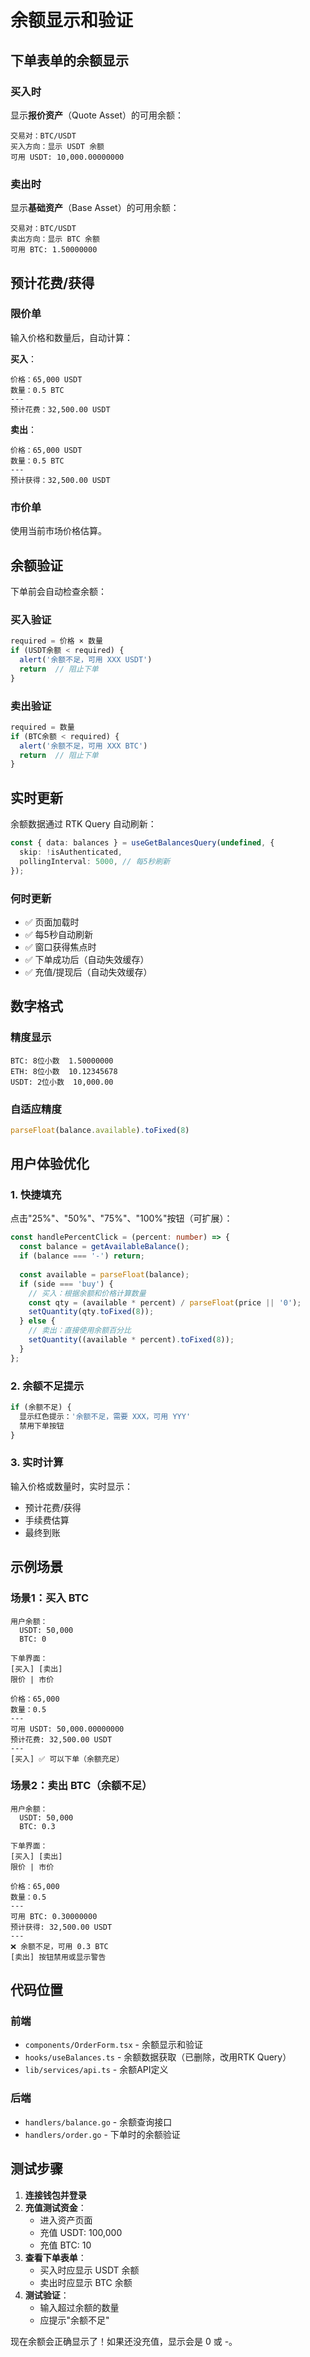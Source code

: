 # 余额显示和验证

## 下单表单的余额显示

### 买入时
显示**报价资产**（Quote Asset）的可用余额：
```
交易对：BTC/USDT
买入方向：显示 USDT 余额
可用 USDT: 10,000.00000000
```

### 卖出时
显示**基础资产**（Base Asset）的可用余额：
```
交易对：BTC/USDT
卖出方向：显示 BTC 余额
可用 BTC: 1.50000000
```

## 预计花费/获得

### 限价单
输入价格和数量后，自动计算：

**买入**：
```
价格：65,000 USDT
数量：0.5 BTC
---
预计花费：32,500.00 USDT
```

**卖出**：
```
价格：65,000 USDT
数量：0.5 BTC
---
预计获得：32,500.00 USDT
```

### 市价单
使用当前市场价格估算。

## 余额验证

下单前会自动检查余额：

### 买入验证
```typescript
required = 价格 × 数量
if (USDT余额 < required) {
  alert('余额不足，可用 XXX USDT')
  return  // 阻止下单
}
```

### 卖出验证
```typescript
required = 数量
if (BTC余额 < required) {
  alert('余额不足，可用 XXX BTC')
  return  // 阻止下单
}
```

## 实时更新

余额数据通过 RTK Query 自动刷新：
```typescript
const { data: balances } = useGetBalancesQuery(undefined, {
  skip: !isAuthenticated,
  pollingInterval: 5000, // 每5秒刷新
});
```

### 何时更新
- ✅ 页面加载时
- ✅ 每5秒自动刷新
- ✅ 窗口获得焦点时
- ✅ 下单成功后（自动失效缓存）
- ✅ 充值/提现后（自动失效缓存）

## 数字格式

### 精度显示
```
BTC: 8位小数  1.50000000
ETH: 8位小数  10.12345678
USDT: 2位小数  10,000.00
```

### 自适应精度
```typescript
parseFloat(balance.available).toFixed(8)
```

## 用户体验优化

### 1. 快捷填充
点击"25%"、"50%"、"75%"、"100%"按钮（可扩展）：
```typescript
const handlePercentClick = (percent: number) => {
  const balance = getAvailableBalance();
  if (balance === '-') return;
  
  const available = parseFloat(balance);
  if (side === 'buy') {
    // 买入：根据余额和价格计算数量
    const qty = (available * percent) / parseFloat(price || '0');
    setQuantity(qty.toFixed(8));
  } else {
    // 卖出：直接使用余额百分比
    setQuantity((available * percent).toFixed(8));
  }
};
```

### 2. 余额不足提示
```typescript
if (余额不足) {
  显示红色提示：'余额不足，需要 XXX，可用 YYY'
  禁用下单按钮
}
```

### 3. 实时计算
输入价格或数量时，实时显示：
- 预计花费/获得
- 手续费估算
- 最终到账

## 示例场景

### 场景1：买入 BTC

```
用户余额：
  USDT: 50,000
  BTC: 0

下单界面：
[买入] [卖出]
限价 | 市价

价格：65,000
数量：0.5
---
可用 USDT: 50,000.00000000
预计花费: 32,500.00 USDT
---
[买入] ✅ 可以下单（余额充足）
```

### 场景2：卖出 BTC（余额不足）

```
用户余额：
  USDT: 50,000
  BTC: 0.3

下单界面：
[买入] [卖出]
限价 | 市价

价格：65,000
数量：0.5
---
可用 BTC: 0.30000000
预计获得: 32,500.00 USDT
---
❌ 余额不足，可用 0.3 BTC
[卖出] 按钮禁用或显示警告
```

## 代码位置

### 前端
- `components/OrderForm.tsx` - 余额显示和验证
- `hooks/useBalances.ts` - 余额数据获取（已删除，改用RTK Query）
- `lib/services/api.ts` - 余额API定义

### 后端
- `handlers/balance.go` - 余额查询接口
- `handlers/order.go` - 下单时的余额验证

## 测试步骤

1. **连接钱包并登录**
2. **充值测试资金**：
   - 进入资产页面
   - 充值 USDT: 100,000
   - 充值 BTC: 10
3. **查看下单表单**：
   - 买入时应显示 USDT 余额
   - 卖出时应显示 BTC 余额
4. **测试验证**：
   - 输入超过余额的数量
   - 应提示"余额不足"

现在余额会正确显示了！如果还没充值，显示会是 0 或 -。


